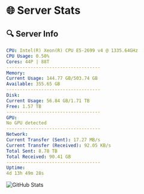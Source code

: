 # 🌐 Server Stats
## 🔍 Server Info
```yaml
CPU: Intel(R) Xeon(R) CPU E5-2699 v4 @ 1335.64GHz
CPU Usage: 0.50%
Cores: 44P | 88T
-----------------------------------
Memory:
Current Usage: 144.77 GB/503.74 GB
Available: 355.65 GB
-----------------------------------
Disk:
Current Usage: 56.84 GB/1.71 TB
Free: 1.57 TB
-----------------------------------
GPU:
No GPU detected
-----------------------------------
Network:
Current Transfer (Sent): 17.27 MB/s
Current Transfer (Received): 92.05 KB/s
Total Sent: 8.78 TB
Total Received: 90.41 GB
-----------------------------------
Uptime:
4d 13h 49m 28s
```
![GitHub Stats](https://img.shields.io/badge/Updated-2025-03-12_11:12:17-blue)
